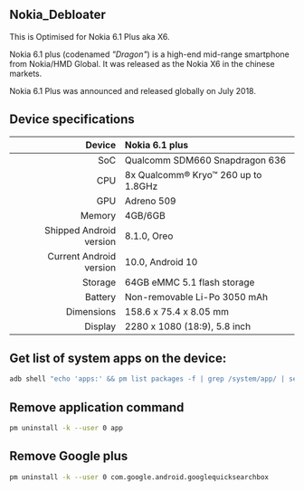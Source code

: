 ## Nokia_Debloater
This is Optimised for Nokia 6.1 Plus aka X6.

Nokia 6.1 plus (codenamed _"Dragon"_) is a high-end mid-range smartphone from Nokia/HMD Global.
It was released as the Nokia X6 in the chinese markets.

Nokia 6.1 Plus was announced and released globally on July 2018.

## Device specifications

| Device       |   Nokia 6.1 plus                                |
| -----------: | :---------------------------------------------- |
| SoC          | Qualcomm SDM660 Snapdragon 636                  |
| CPU          | 8x Qualcomm® Kryo™ 260 up to 1.8GHz             |
| GPU          | Adreno 509                                      |
| Memory       | 4GB/6GB                                         |
| Shipped Android version |8.1.0, Oreo                           |
| Current Android version |10.0, Android 10                      |
| Storage      | 64GB eMMC 5.1 flash storage                     |
| Battery      | Non-removable Li-Po 3050 mAh                    |
| Dimensions   | 158.6 x 75.4 x 8.05 mm                          |
| Display      | 2280 x 1080 (18:9), 5.8  inch                   | 

## Get list of system apps on the device:
```bash
adb shell "echo 'apps:' && pm list packages -f | grep /system/app/ | sed 's/.*=/  - /'"
```

## Remove application command
```bash
pm uninstall -k --user 0 app
```

## Remove Google plus
```bash
pm uninstall -k --user 0 com.google.android.googlequicksearchbox

```
